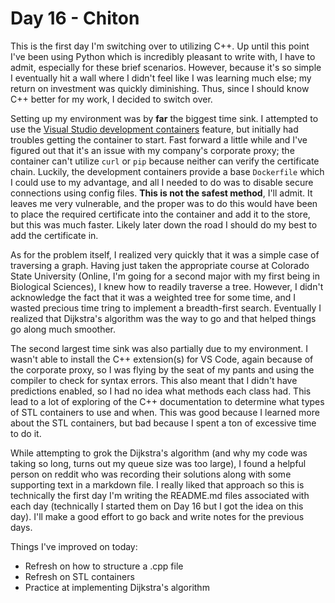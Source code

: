 # Day 16 - Chiton

This is the first day I'm switching over to utilizing C++. Up until this point I've been using Python which is incredibly pleasant to write with, I have to admit, especially for these brief scenarios. However, because it's so simple I eventually hit a wall where I didn't feel like I was learning much else; my return on investment was quickly diminishing. Thus, since I should know C++ better for my work, I decided to switch over.

Setting up my environment was by **far** the biggest time sink. I attempted to use the [Visual Studio development containers](https://code.visualstudio.com/docs/remote/containers) feature, but initially had troubles getting the container to start. Fast forward a little while and I've figured out that it's an issue with my company's corporate proxy; the container can't utilize `curl` or `pip` because neither can verify the certificate chain. Luckily, the development containers provide a base `Dockerfile` which I could use to my advantage, and all I needed to do was to disable secure connections using config files. **This is not the safest method**, I'll admit. It leaves me very vulnerable, and the proper was to do this would have been to place the required certificate into the container and add it to the store, but this was much faster. Likely later down the road I should do my best to add the certificate in.

As for the problem itself, I realized very quickly that it was a simple case of traversing a graph. Having just taken the appropriate course at Colorado State University (Online, I'm going for a second major with my first being in Biological Sciences), I knew how to readily traverse a tree. However, I didn't acknowledge the fact that it was a weighted tree for some time, and I wasted precious time tring to implement a breadth-first search. Eventually I realized that Dijkstra's algorithm was the way to go and that helped things go along much smoother.

The second largest time sink was also partially due to my environment. I wasn't able to install the C++ extension(s) for VS Code, again because of the corporate proxy, so I was flying by the seat of my pants and using the compiler to check for syntax errors. This also meant that I didn't have predictions enabled, so I had no idea what methods each class had. This lead to a lot of exploring of the C++ documentation to determine what types of STL containers to use and when. This was good because I learned more about the STL containers, but bad because I spent a ton of excessive time to do it.

While attempting to grok the Dijkstra's algorithm (and why my code was taking so long, turns out my queue size was too large), I found a helpful person on reddit who was recording their solutions along with some supporting text in a markdown file. I really liked that approach so this is technically the first day I'm writing the README.md files associated with each day (technically I started them on Day 16 but I got the idea on this day). I'll make a good effort to go back and write notes for the previous days.

Things I've improved on today:

- Refresh on how to structure a .cpp file
- Refresh on STL containers
- Practice at implementing Dijkstra's algorithm
